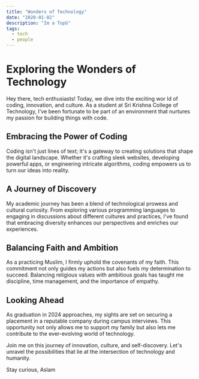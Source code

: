 ```yaml
---
title: "Wonders of Technology"
date: "2020-01-02"
description: "Im a TopG"
tags:
  - tech
  - people
---
```


# Exploring the Wonders of Technology

Hey there, tech enthusiasts! Today, we dive into the exciting wor ld of coding, innovation, and culture. As a student at Sri Krishna College of Technology, I've been fortunate to be part of an environment that nurtures my passion for building things with code.

## Embracing the Power of Coding

Coding isn't just lines of text; it's a gateway to creating solutions that shape the digital landscape. Whether it's crafting sleek websites, developing powerful apps, or engineering intricate algorithms, coding empowers us to turn our ideas into reality.

## A Journey of Discovery

My academic journey has been a blend of technological prowess and cultural curiosity. From exploring various programming languages to engaging in discussions about different cultures and practices, I've found that embracing diversity enhances our perspectives and enriches our experiences.

## Balancing Faith and Ambition

As a practicing Muslim, I firmly uphold the covenants of my faith. This commitment not only guides my actions but also fuels my determination to succeed. Balancing religious values with ambitious goals has taught me discipline, time management, and the importance of empathy.

## Looking Ahead

As graduation in 2024 approaches, my sights are set on securing a placement in a reputable company during campus interviews. This opportunity not only allows me to support my family but also lets me contribute to the ever-evolving world of technology.

Join me on this journey of innovation, culture, and self-discovery. Let's unravel the possibilities that lie at the intersection of technology and humanity.

Stay curious,
Aslam
